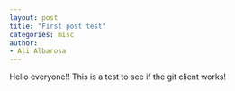 ```yaml
---
layout: post
title: "First post test"
categories: misc
author:
- Ali Albarosa
---
```


Hello everyone!!
This is a test to see if the git client works!

